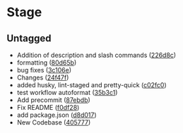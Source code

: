 # Stage

## Untagged

- Addition of description and slash commands ([226d8c](https://github.com/deepsarda/Aeona/commit/226d8c2181d736566642102fc0291a98bfa72801))
- formatting ([80d65b](https://github.com/deepsarda/Aeona/commit/80d65b58d0e2804009537b85cc265de470fea641))
- bug fixes ([3c106e](https://github.com/deepsarda/Aeona/commit/3c106ebc7542ceb737f440febd9e580b349aca5f))
- Changes ([24f47f](https://github.com/deepsarda/Aeona/commit/24f47f3b1928ec77e8b0f3df36b0515284a60fd5))
- added husky, lint-staged and pretty-quick ([c02fc0](https://github.com/deepsarda/Aeona/commit/c02fc0a6246dbe502e728ec59d6d169118e31937))
- test workflow autoformat ([35b3c1](https://github.com/deepsarda/Aeona/commit/35b3c1ce2b4d952161dc463295d7ee196d93d601))
- Add precommit ([87ebdb](https://github.com/deepsarda/Aeona/commit/87ebdb488c7daf1c28b8e9bbc3589e5d6bfc7b82))
- Fix README ([f0df28](https://github.com/deepsarda/Aeona/commit/f0df28a22cc924172fdc864cc229e80bd3e2b81d))
- add package.json ([d8d017](https://github.com/deepsarda/Aeona/commit/d8d01762572013abf318e8819ea6dc9297f67625))
- New Codebase ([405777](https://github.com/deepsarda/Aeona/commit/40577723361058405f8718bbb0c23a93ffeafa40))
